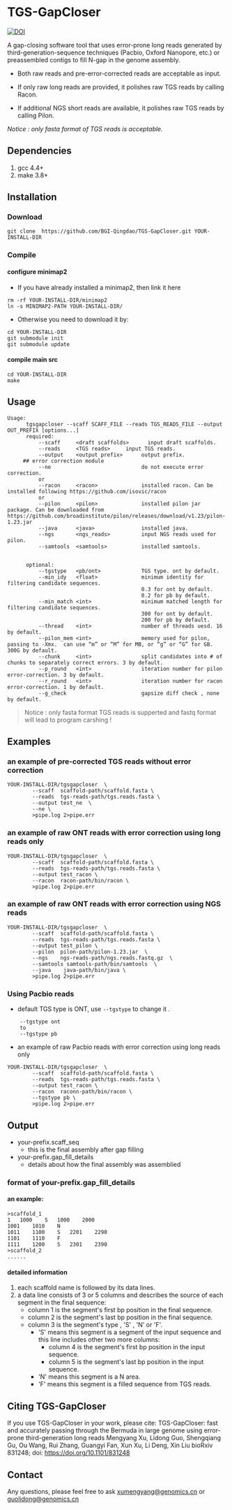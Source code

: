 # TGS-GapCloser

[![DOI](https://zenodo.org/badge/183120917.svg)](https://zenodo.org/badge/latestdoi/183120917)

A gap-closing software tool that uses error-prone long reads generated by third-generation-sequence techniques (Pacbio, Oxford Nanopore, etc.) or preassembled contigs to fill N-gap in the genome assembly.  

- Both raw reads and pre-error-corrected reads are acceptable as input.

- If only raw long reads are provided, it polishes raw TGS reads by calling Racon.

- If additional NGS short reads are available, it polishes raw TGS reads by calling Pilon.

*Notice : only fasta format of TGS reads is acceptable.*

## Dependencies
1. gcc 4.4+
2. make 3.8+

## Installation

### Download 
```
git clone  https://github.com/BGI-Qingdao/TGS-GapCloser.git YOUR-INSTALL-DIR
```

### Compile

#### configure minimap2

- If you have already installed a minimap2, then link it here

```
rm -rf YOUR-INSTALL-DIR/minimap2
ln -s MINIMAP2-PATH YOUR-INSTALL-DIR/
```
- Otherwise you need to download it by:

```
cd YOUR-INSTALL-DIR
git submodule init
git submodule update
```

#### compile main src

```
cd YOUR-INSTALL-DIR
make
```

## Usage 

```
Usage:
      tgsgapcloser --scaff SCAFF_FILE --reads TGS_READS_FILE --output OUT_PREFIX [options...]
      required:
          --scaff     <draft scaffolds>      input draft scaffolds.
          --reads     <TGS reads>     input TGS reads.
          --output    <output prefix>      output prefix.
     ## error correction module
          --ne                             do not execute error correction.
          or
          --racon     <racon>              installed racon. Can be installed following https://github.com/isovic/racon
          or
          --pilon     <pilon>              installed pilon jar package. Can be downloaded from https://github.com/broadinstitute/pilon/releases/download/v1.23/pilon-1.23.jar
          --java      <java>               installed java.
          --ngs       <ngs_reads>          input NGS reads used for pilon.
          --samtools  <samtools>           installed samtools.
          
          
      optional:
          --tgstype   <pb/ont>             TGS type. ont by default.
          --min_idy   <float>              minimum identity for filtering candidate sequences.
                                           0.3 for ont by default.
                                           0.2 for pb by default.
          --min_match <int>                minimum matched length for filtering candidate sequences.
                                           300 for ont by default.
                                           200 for pb by default.
          --thread    <int>                number of threads uesd. 16 by default.
          --pilon_mem <int>                memory used for pilon, passing to -Xmx.  can use “m” or “M” for MB, or “g” or “G” for GB. 300G by default.
          --chunk     <int>                split candidates into # of chunks to separately correct errors. 3 by default.
          --p_round   <int>                iteration number for pilon error-correction. 3 by default.
          --r_round   <int>                iteration number for racon error-correction. 1 by default.
          --g_check                        gapsize diff check , none by default.
```

> Notice : only fasta format TGS reads is supperted and fastq format will lead to program carshing !

## Examples

### an example of pre-corrected TGS reads without error correction 

```
YOUR-INSTALL-DIR/tgsgapcloser  \
        --scaff  scaffold-path/scaffold.fasta \
        --reads  tgs-reads-path/tgs.reads.fasta \
        --output test_ne  \
        --ne \
        >pipe.log 2>pipe.err
```

### an example of raw ONT reads with error correction using long reads only

```
YOUR-INSTALL-DIR/tgsgapcloser  \
        --scaff  scaffold-path/scaffold.fasta \
        --reads  tgs-reads-path/tgs.reads.fasta \
        --output test_racon \
        --racon  racon-path/bin/racon \
        >pipe.log 2>pipe.err
```

### an example of raw ONT reads with error correction using NGS reads

```
YOUR-INSTALL-DIR/tgsgapcloser  \
        --scaff  scaffold-path/scaffold.fasta \
        --reads  tgs-reads-path/tgs.reads.fasta \
        --output test_pilon \
        --pilon  pilon-path/pilon-1.23.jar  \
        --ngs    ngs-reads-path/ngs.reads.fastq.gz  \
        --samtools samtools-path/bin/samtools  \
        --java    java-path/bin/java \
        >pipe.log 2>pipe.err
```

### Using Pacbio reads

* default TGS type is ONT, use ```--tgstype```  to change it .

```
    --tgstype ont
    to 
    --tgstype pb
```

* an example of raw Pacbio reads with error correction using long reads only

```
YOUR-INSTALL-DIR/tgsgapcloser  \
        --scaff  scaffold-path/scaffold.fasta \
        --reads  tgs-reads-path/tgs.reads.fasta \
        --output test_racon \
        --racon  raconn-path/bin/racon \
        --tgstype pb \
        >pipe.log 2>pipe.err
```

## Output

- your-prefix.scaff_seq 
    - this is the final assembly after gap filling
- your-prefix.gap_fill_details
    - details about how the final assembly was assemblied 

### format of your-prefix.gap_fill_details

#### an example:

```
>scaffold_1
1	1000	S	1000	2000
1001	1010	N
1011	1100	S	2201	2290
1101	1110	F
1111	1200	S	2301	2390
>scaffold_2
......

```
#### detailed information

1. each scaffold name is followed by its data lines.
2. a data line consists of 3 or 5 columns and describes the source of each segment in the final sequence:
    - column 1 is the segment's first bp position in the final sequence.
    - column 2 is the segment's last bp position in the final sequence.
    - column 3 is the segment's type , 'S' , 'N' or 'F'.
        - 'S' means this segment is a segment of the input sequence and this line includes other two more columns:
            - column 4 is the segment's first bp position in the input sequence.
            - column 5 is the segment's last bp position in the input sequence.
        - 'N' means this segment is a N area.
        - 'F' means this segment is a filled sequence from TGS reads.
        
        
## Citing TGS-GapCloser
If you use TGS-GapCloser in your work, please cite:
TGS-GapCloser: fast and accurately passing through the Bermuda in large genome using error-prone third-generation long reads
Mengyang Xu, Lidong Guo, Shengqiang Gu, Ou Wang, Rui Zhang, Guangyi Fan, Xun Xu, Li Deng, Xin Liu
bioRxiv 831248; doi: https://doi.org/10.1101/831248

## Contact
Any questions, please feel free to ask xumengyang@genomics.cn or guolidong@genomics.cn

